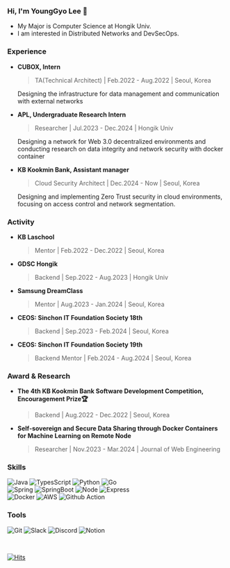### Hi, I'm YoungGyo Lee 👋
- My Major is Computer Science at Hongik Univ.<br/>
- I am interested in Distributed Networks and DevSecOps.

### Experience
- **CUBOX, Intern**
  > TA(Technical Architect)  |  Feb.2022 - Aug.2022  |  Seoul, Korea

  Designing the infrastructure for data management and communication with external networks

- **APL, Undergraduate Research Intern**
  > Researcher |  Jul.2023 - Dec.2024  |  Hongik Univ

  Designing a network for Web 3.0 decentralized environments and conducting research on data integrity and network security with docker container

- **KB Kookmin Bank, Assistant manager**
  > Cloud Security Architect | Dec.2024 - Now | Seoul, Korea

  Designing and implementing Zero Trust security in cloud environments, focusing on access control and network segmentation.

### Activity
- **KB Laschool**
  > Mentor  |  Feb.2022 - Dec.2022  | Seoul, Korea

- **GDSC Hongik**
  > Backend |  Sep.2022 - Aug.2023  | Hongik Univ

- **Samsung DreamClass**
  > Mentor  |  Aug.2023 - Jan.2024  | Seoul, Korea

- **CEOS: Sinchon IT Foundation Society 18th**
  > Backend |  Sep.2023 - Feb.2024  | Seoul, Korea
  
- **CEOS: Sinchon IT Foundation Society 19th**
  > Backend Mentor | Feb.2024 - Aug.2024 | Seoul, Korea

### Award & Research
- **The 4th KB Kookmin Bank Software Development Competition, Encouragement Prize🏆**
  > Backend | Aug.2022 - Dec.2022 | Seoul, Korea

- **Self-sovereign and Secure Data Sharing through Docker Containers for Machine Learning on Remote Node**
  > Researcher | Nov.2023 - Mar.2024 | Journal of Web Engineering

### Skills
![Java](https://img.shields.io/badge/java-007396?style=for-the-badge&logo=java&logoColor=white)
![TypesScript](https://img.shields.io/badge/typescript-3178C6?style=for-the-badge&logo=typescript&logoColor=white)
![Python](https://img.shields.io/badge/python-3776AB?style=for-the-badge&logo=python&logoColor=white)
![Go](https://img.shields.io/badge/Go-00ADD8?style=for-the-badge&logo=Go&logoColor=white)
<br/>
![Spring](https://img.shields.io/badge/spring-6DB33F?style=for-the-badge&logo=spring&logoColor=white) 
![SpringBoot](https://img.shields.io/badge/springboot-6DB33F?style=for-the-badge&logo=springboot&logoColor=white)
![Node](https://img.shields.io/badge/node.js-339933?style=for-the-badge&logo=Node.js&logoColor=white) 
![Express](https://img.shields.io/badge/express-000000?style=for-the-badge&logo=express&logoColor=white)
<br/>
![Docker](https://img.shields.io/badge/Docker-2496ED?style=for-the-badge&logo=Docker&logoColor=white)
![AWS](https://img.shields.io/badge/Amazon_AWS-232F3E?style=for-the-badge&logo=amazonaws&logoColor=white)
![Github Action](https://img.shields.io/badge/Github_Actions-2088FF?style=for-the-badge&logo=githubactions&logoColor=white)

### Tools
![Git](https://img.shields.io/badge/git-F05032?style=for-the-badge&logo=git&logoColor=white)
![Slack](https://img.shields.io/badge/Slack-4A154B?style=for-the-badge&logo=Slack&logoColor=white)
![Discord](https://img.shields.io/badge/Discord-5865F2?style=for-the-badge&logo=Discord&logoColor=white)
![Notion](https://img.shields.io/badge/Notion-000000?style=for-the-badge&logo=notion&logoColor=white)

<br/>

[![Hits](https://hits.seeyoufarm.com/api/count/incr/badge.svg?url=https%3A%2F%2Fgithub.com%2FYoungGyo-00&count_bg=%2379C83D&title_bg=%23555555&icon=&icon_color=%23E7E7E7&title=hits&edge_flat=false)](https://hits.seeyoufarm.com)
